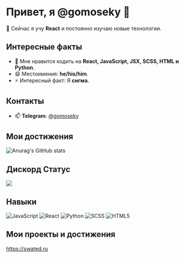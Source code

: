 # Привет, я @gomoseky 👋

🌱 Сейчас я учу **React** и постоянно изучаю новые технологии.

## Интересные факты

- 👀 Мне нравится кодить на **React, JavaScript, JSX, SCSS, HTML и Python**.
- 😄 Местоимения: **he/his/him**.
- ⚡ Интересный факт: Я **сигма**.

## Контакты

- 📫 **Telegram**: [@gomoseky](https://t.me/gomoseky)

## Мои достижения

![Anurag's GitHub stats](https://github-readme-stats.vercel.app/api?username=gomoseky&show_icons=true&theme=shadow_red)

## Дискорд Статус

[![](https://lanyard.cnrad.dev/api/1271365343352328256)](https://discord.com/users/1271365343352328256)

## Навыки

![JavaScript](https://img.shields.io/badge/-JavaScript-F7DF1C?style=flat-square&logo=javascript&logoColor=black)
![React](https://img.shields.io/badge/-React-61DAFB?style=flat-square&logo=react&logoColor=black)
![Python](https://img.shields.io/badge/-Python-3776AB?style=flat-square&logo=python&logoColor=white)
![SCSS](https://img.shields.io/badge/-SCSS-CC6699?style=flat-square&logo=sass&logoColor=white)
![HTML5](https://img.shields.io/badge/-HTML5-E34F26?style=flat-square&logo=html5&logoColor=white)

## Мои проекты и достижения

https://swated.ru

